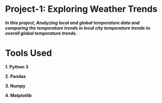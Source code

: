 # Project-1: Exploring Weather Trends

***In this project, Analyzing local and global temperature data and comparing the temperature trends in local city temperature trends to overall global temperature trends.***

# Tools Used

**1. Python 3**

**2. Pandas**

**3. Numpy**

**4. Matplotlib**
